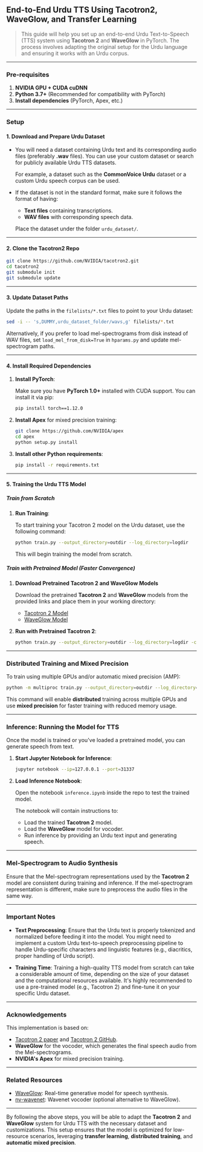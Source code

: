 ## **End-to-End Urdu TTS Using Tacotron2, WaveGlow, and Transfer Learning**

> This guide will help you set up an end-to-end Urdu Text-to-Speech (TTS) system using **Tacotron 2** and **WaveGlow** in PyTorch. The process involves adapting the original setup for the Urdu language and ensuring it works with an Urdu corpus.

---

### **Pre-requisites**

1. **NVIDIA GPU + CUDA cuDNN**
2. **Python 3.7+** (Recommended for compatibility with PyTorch)
3. **Install dependencies** (PyTorch, Apex, etc.)

---

### **Setup**

#### 1. **Download and Prepare Urdu Dataset**

- You will need a dataset containing Urdu text and its corresponding audio files (preferably **.wav** files). You can use your custom dataset or search for publicly available Urdu TTS datasets.
  
  For example, a dataset such as the **CommonVoice Urdu** dataset or a custom Urdu speech corpus can be used.

- If the dataset is not in the standard format, make sure it follows the format of having:
  - **Text files** containing transcriptions.
  - **WAV files** with corresponding speech data.
  
  Place the dataset under the folder `urdu_dataset/`.

---

#### 2. **Clone the Tacotron2 Repo**

```bash
git clone https://github.com/NVIDIA/tacotron2.git
cd tacotron2
git submodule init
git submodule update
```

---

#### 3. **Update Dataset Paths**

Update the paths in the `filelists/*.txt` files to point to your Urdu dataset:

```bash
sed -i -- 's,DUMMY,urdu_dataset_folder/wavs,g' filelists/*.txt
```

Alternatively, if you prefer to load mel-spectrograms from disk instead of WAV files, set `load_mel_from_disk=True` in `hparams.py` and update mel-spectrogram paths.

---

#### 4. **Install Required Dependencies**

1. **Install PyTorch**:

   Make sure you have **PyTorch 1.0+** installed with CUDA support. You can install it via pip:

   ```bash
   pip install torch==1.12.0
   ```

2. **Install Apex** for mixed precision training:

   ```bash
   git clone https://github.com/NVIDIA/apex
   cd apex
   python setup.py install
   ```

3. **Install other Python requirements**:

   ```bash
   pip install -r requirements.txt
   ```

---

#### 5. **Training the Urdu TTS Model**

##### Train from Scratch

1. **Run Training**:

   To start training your Tacotron 2 model on the Urdu dataset, use the following command:

   ```bash
   python train.py --output_directory=outdir --log_directory=logdir
   ```

   This will begin training the model from scratch.

##### Train with Pretrained Model (Faster Convergence)

1. **Download Pretrained Tacotron 2 and WaveGlow Models**

   Download the pretrained **Tacotron 2** and **WaveGlow** models from the provided links and place them in your working directory:

   - [Tacotron 2 Model](https://drive.google.com/file/d/1c5ZTuT7J08wLUoVZ2KkUs_VdZuJ86ZqA/view?usp=sharing)
   - [WaveGlow Model](https://drive.google.com/open?id=1rpK8CzAAirq9sWZhe9nlfvxMF1dRgFbF)

2. **Run with Pretrained Tacotron 2**:

   ```bash
   python train.py --output_directory=outdir --log_directory=logdir -c tacotron2_statedict.pt --warm_start
   ```

---

### **Distributed Training and Mixed Precision**

To train using multiple GPUs and/or automatic mixed precision (AMP):

```bash
python -m multiproc train.py --output_directory=outdir --log_directory=logdir --hparams=distributed_run=True,fp16_run=True
```

This command will enable **distributed** training across multiple GPUs and use **mixed precision** for faster training with reduced memory usage.

---

### **Inference: Running the Model for TTS**

Once the model is trained or you've loaded a pretrained model, you can generate speech from text.

1. **Start Jupyter Notebook for Inference**:

   ```bash
   jupyter notebook --ip=127.0.0.1 --port=31337
   ```

2. **Load Inference Notebook**:

   Open the notebook `inference.ipynb` inside the repo to test the trained model.

   The notebook will contain instructions to:
   - Load the trained **Tacotron 2** model.
   - Load the **WaveGlow** model for vocoder.
   - Run inference by providing an Urdu text input and generating speech.

---

### **Mel-Spectrogram to Audio Synthesis**

Ensure that the Mel-spectrogram representations used by the **Tacotron 2** model are consistent during training and inference. If the mel-spectrogram representation is different, make sure to preprocess the audio files in the same way.

---

### **Important Notes**

- **Text Preprocessing**: Ensure that the Urdu text is properly tokenized and normalized before feeding it into the model. You might need to implement a custom Urdu text-to-speech preprocessing pipeline to handle Urdu-specific characters and linguistic features (e.g., diacritics, proper handling of Urdu script).
  
- **Training Time**: Training a high-quality TTS model from scratch can take a considerable amount of time, depending on the size of your dataset and the computational resources available. It's highly recommended to use a pre-trained model (e.g., Tacotron 2) and fine-tune it on your specific Urdu dataset.

---

### **Acknowledgements**

This implementation is based on:
- [Tacotron 2 paper](https://arxiv.org/abs/1712.05884) and [Tacotron 2 GitHub](https://github.com/NVIDIA/tacotron2).
- **WaveGlow** for the vocoder, which generates the final speech audio from the Mel-spectrograms.
- **NVIDIA's Apex** for mixed precision training.

---

### **Related Resources**

- [WaveGlow](https://github.com/NVIDIA/WaveGlow): Real-time generative model for speech synthesis.
- [nv-wavenet](https://github.com/NVIDIA/nv-wavenet): Wavenet vocoder (optional alternative to WaveGlow).

---

By following the above steps, you will be able to adapt the **Tacotron 2** and **WaveGlow** system for Urdu TTS with the necessary dataset and customizations. This setup ensures that the model is optimized for low-resource scenarios, leveraging **transfer learning**, **distributed training**, and **automatic mixed precision**.
